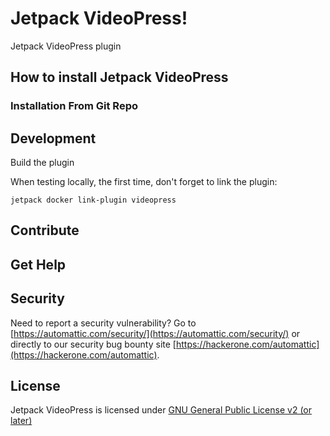 # Jetpack VideoPress!

Jetpack VideoPress plugin

## How to install Jetpack VideoPress

### Installation From Git Repo

## Development

Build the plugin

When testing locally, the first time, don't forget to link the plugin:

```cli
jetpack docker link-plugin videopress
```

## Contribute

## Get Help

## Security

Need to report a security vulnerability? Go to [https://automattic.com/security/](https://automattic.com/security/) or directly to our security bug bounty site [https://hackerone.com/automattic](https://hackerone.com/automattic).

## License

Jetpack VideoPress is licensed under [GNU General Public License v2 (or later)](./LICENSE.txt)

